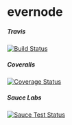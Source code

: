 evernode
========
##### Travis
[![Build Status](https://travis-ci.org/kaylalynjones/evernode.svg)](https://travis-ci.org/kaylalynjones/evernode)
##### Coveralls
[![Coverage Status](https://img.shields.io/coveralls/kaylalynjones/evernode.svg)](https://coveralls.io/r/kaylalynjones/evernode)
##### Sauce Labs
[![Sauce Test Status](https://saucelabs.com/buildstatus/kjones-evernode)](https://saucelabs.com/u/kjones-evernode)
